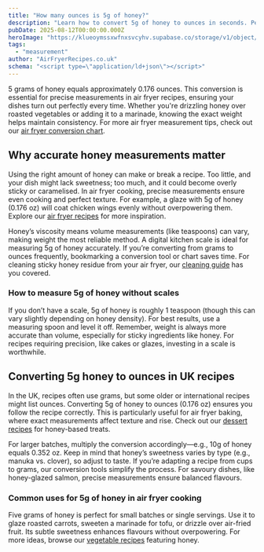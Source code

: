 ```yaml
---
title: "How many ounces is 5g of honey?"
description: "Learn how to convert 5g of honey to ounces in seconds. Perfect for air fryer recipes and precise baking measurements in the UK."
pubDate: 2025-08-12T00:00:00.000Z
heroImage: "https://klueoymssxwfnxsvcyhv.supabase.co/storage/v1/object/public/md/how-many-ounces-is-5g-of-honey-c4622957.webp"
tags:
  - "measurement"
author: "AirFryerRecipes.co.uk"
schema: "<script type=\"application/ld+json\"></script>"
---
```


<p>5 grams of honey equals approximately 0.176 ounces. This conversion is essential for precise measurements in air fryer recipes, ensuring your dishes turn out perfectly every time. Whether you're drizzling honey over roasted vegetables or adding it to a marinade, knowing the exact weight helps maintain consistency. For more air fryer measurement tips, check out our <a href=https://www.airfryerrecipe.co.uk/air-fryer-conversion-chart>air fryer conversion chart</a>.</p>

<h2>Why accurate honey measurements matter</h2>  
<p>Using the right amount of honey can make or break a recipe. Too little, and your dish might lack sweetness; too much, and it could become overly sticky or caramelised. In air fryer cooking, precise measurements ensure even cooking and perfect texture. For example, a glaze with 5g of honey (0.176 oz) will coat chicken wings evenly without overpowering them. Explore our <a href=https://www.airfryerrecipe.co.uk/recipes>air fryer recipes</a> for more inspiration.</p>  

<p>Honey’s viscosity means volume measurements (like teaspoons) can vary, making weight the most reliable method. A digital kitchen scale is ideal for measuring 5g of honey accurately. If you’re converting from grams to ounces frequently, bookmarking a conversion tool or chart saves time. For cleaning sticky honey residue from your air fryer, our <a href=https://www.airfryerrecipe.co.uk/air-fryer-cleaner>cleaning guide</a> has you covered.</p>  

<h3>How to measure 5g of honey without scales</h3>  
<p>If you don’t have a scale, 5g of honey is roughly 1 teaspoon (though this can vary slightly depending on honey density). For best results, use a measuring spoon and level it off. Remember, weight is always more accurate than volume, especially for sticky ingredients like honey. For recipes requiring precision, like cakes or glazes, investing in a scale is worthwhile.</p>  

<h2>Converting 5g honey to ounces in UK recipes</h2>  
<p>In the UK, recipes often use grams, but some older or international recipes might list ounces. Converting 5g of honey to ounces (0.176 oz) ensures you follow the recipe correctly. This is particularly useful for air fryer baking, where exact measurements affect texture and rise. Check out our <a href=https://www.airfryerrecipe.co.uk/recipe-category/dessert>dessert recipes</a> for honey-based treats.</p>  

<p>For larger batches, multiply the conversion accordingly—e.g., 10g of honey equals 0.352 oz. Keep in mind that honey’s sweetness varies by type (e.g., manuka vs. clover), so adjust to taste. If you’re adapting a recipe from cups to grams, our conversion tools simplify the process. For savoury dishes, like honey-glazed salmon, precise measurements ensure balanced flavours.</p>  

<h3>Common uses for 5g of honey in air fryer cooking</h3>  
<p>Five grams of honey is perfect for small batches or single servings. Use it to glaze roasted carrots, sweeten a marinade for tofu, or drizzle over air-fried fruit. Its subtle sweetness enhances flavours without overpowering. For more ideas, browse our <a href=https://www.airfryerrecipe.co.uk/recipe-category/vegetables>vegetable recipes</a> featuring honey.</p>